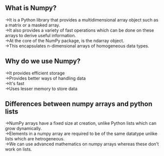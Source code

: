 <h2>What is Numpy?</h2>
->It is a Python library that provides a multidimensional array object such as a matrix or a masked array.<br>
->It also provides a variety of fast operations which can be done on these arrays to derive useful information.<br>
->At the core of the NumPy package, is the ndarray object.<br>
->This encapsulates n-dimensional arrays of homogeneous data types.<br>

<h2>Why do we use Numpy?</h2>
->It provides efficient storage<br>
->Provides better ways of handling data<br>
->It's fast<br>
->Uses lesser memory to store data<br>

<h2>Differences between numpy arrays and python lists</h2>
->NumPy arrays have a fixed size at creation, unlike Python lists which can grow dynamically.<br>
->Elements in a numpy array are required to be of the same datatype unlike lists which are hetrogeneous.<br>
->We can use advanced mathematics on numpy arrays whereas these don't work on lists.<br>
